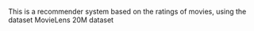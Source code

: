 This is a recommender system based on the ratings of movies, using the dataset MovieLens 20M dataset
